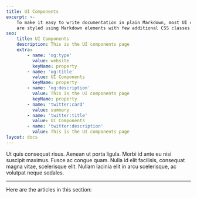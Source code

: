 ```yaml
---
title: UI Components
excerpt: >-
    To make it easy to write documentation in plain Markdown, most UI components
    are styled using Markdown elements with few additional CSS classes.
seo:
    title: UI Components
    description: This is the UI components page
    extra:
        - name: 'og:type'
          value: website
          keyName: property
        - name: 'og:title'
          value: UI Components
          keyName: property
        - name: 'og:description'
          value: This is the UI components page
          keyName: property
        - name: 'twitter:card'
          value: summary
        - name: 'twitter:title'
          value: UI Components
        - name: 'twitter:description'
          value: This is the UI components page
layout: docs
---
```


Ut quis consequat risus. Aenean ut porta ligula. Morbi id ante eu nisi suscipit maximus. Fusce ac congue quam. Nulla id elit facilisis, consequat magna vitae, scelerisque elit. Nullam lacinia elit in arcu scelerisque, ac volutpat neque sodales.

---

Here are the articles in this section:
